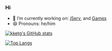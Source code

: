 ### Hi 


- 🔭 I’m currently working on: [jServ](https://github.com/Codealchemi/jServ), and [Games](https://codealchemi.com/games.html)
- 😄 Pronouns: he/him

[![kketg's GitHub stats](https://github-readme-stats.vercel.app/api?username=kketg&theme=tokyonight)](https://github.com/anuraghazra/github-readme-stats)

[![Top Langs](https://github-readme-stats.vercel.app/api/top-langs/?username=kketg&theme=tokyonight&hide=html,css&layout=donut&size_weight=0.5&count_weight=0.5)](https://github.com/anuraghazra/github-readme-stats)
